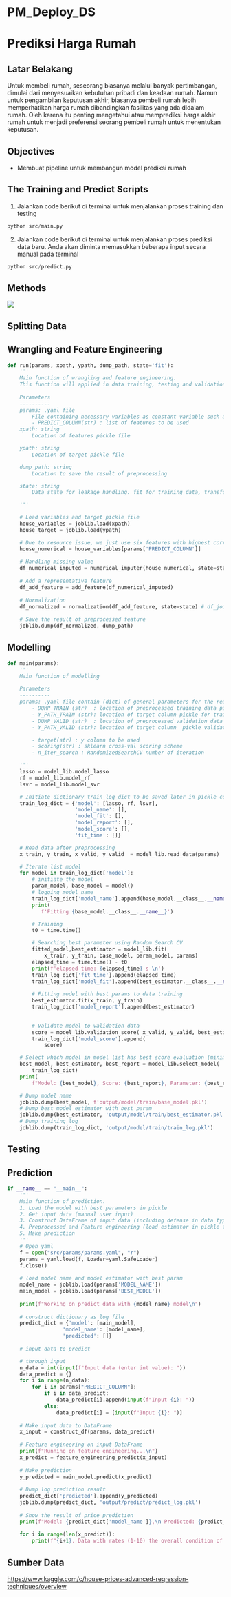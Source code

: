 # PM_Deploy_DS
# **Prediksi Harga Rumah**

## **Latar Belakang**
Untuk membeli rumah, seseorang biasanya melalui banyak pertimbangan, dimulai dari menyesuaikan kebutuhan pribadi dan keadaan rumah. Namun untuk pengambilan keputusan akhir, biasanya pembeli rumah lebih memperhatikan harga rumah dibandingkan fasilitas yang ada didalam rumah. Oleh karena itu penting mengetahui atau memprediksi harga akhir rumah untuk menjadi preferensi seorang pembeli rumah untuk menentukan keputusan.


## **Objectives**
- Membuat pipeline untuk membangun model prediksi rumah 



## **The Training and Predict Scripts**

1. Jalankan code berikut di terminal untuk menjalankan proses training dan testing
```python
python src/main.py
```
2. Jalankan code berikut di terminal untuk menjalankan proses prediksi data baru. Anda akan diminta memasukkan beberapa input secara manual pada terminal
```python
python src/predict.py
```

## **Methods**
![](https://github.com/TeachingPacmann/PM_Deploy_DS/blob/52d1c869609d261498eb25530b58077521aa7719/diagram.png)

## **Splitting Data**

## **Wrangling and Feature Engineering**

```python
def run(params, xpath, ypath, dump_path, state='fit'):
    '''
    Main function of wrangling and feature engineering.
    This function will applied in data training, testing and validation.
    
    Parameters
    ----------
    params: .yaml file
        File containing necessary variables as constant variable such as location file and features name 
        - PREDICT_COLUMN(str) : list of features to be used   
    xpath: string
        Location of features pickle file

    ypath: string
        Location of target pickle file

    dump_path: string
        Location to save the result of preprocessing

    state: string
        Data state for leakage handling. fit for training data, transform for validation and testing data

    '''

    # Load variables and target pickle file
    house_variables = joblib.load(xpath)
    house_target = joblib.load(ypath)

    # Due to resource issue, we just use six features with highest correlation to target class
    house_numerical = house_variables[params['PREDICT_COLUMN']] 
    
    # Handling missing value
    df_numerical_imputed = numerical_imputer(house_numerical, state=state)
    
    # Add a representative feature
    df_add_feature = add_feature(df_numerical_imputed)
    
    # Normalization
    df_normalized = normalization(df_add_feature, state=state) # df_joined
    
    # Save the result of preprocessed feature
    joblib.dump(df_normalized, dump_path)

```


## **Modelling**

```python
def main(params):
    '''
    Main function of modelling
    
    Parameters
    ----------
    params: .yaml file contain (dict) of general parameters for the read_data and model_lib function
        - DUMP_TRAIN (str)  : location of preprocessed training data pickle
        - Y_PATH_TRAIN (str): location of target column pickle for training data
        - DUMP_VALID (str)  : location of preprocessed validation data pickle
        - Y_PATH_VALID (str): location of target column  pickle validation data

        - target(str) : y column to be used   
        - scoring(str) : sklearn cross-val scoring scheme
        - n_iter_search : RandomizedSearchCV number of iteration

    '''
    lasso = model_lib.model_lasso
    rf = model_lib.model_rf
    lsvr = model_lib.model_svr

    # Initiate dictionary train_log_dict to be saved later in pickle containing model information in training phase
    train_log_dict = {'model': [lasso, rf, lsvr],
                      'model_name': [],
                      'model_fit': [],
                      'model_report': [],
                      'model_score': [],
                      'fit_time': []}

    # Read data after preprocessing
    x_train, y_train, x_valid, y_valid  = model_lib.read_data(params)

    # Iterate list model 
    for model in train_log_dict['model']:
        # initiate the model
        param_model, base_model = model()
        # logging model name
        train_log_dict['model_name'].append(base_model.__class__.__name__)
        print(
           f'Fitting {base_model.__class__.__name__}')

        # Training
        t0 = time.time()

        # Searching best parameter using Random Search CV
        fitted_model,best_estimator = model_lib.fit(
            x_train, y_train, base_model, param_model, params)
        elapsed_time = time.time() - t0
        print(f'elapsed time: {elapsed_time} s \n')
        train_log_dict['fit_time'].append(elapsed_time)
        train_log_dict['model_fit'].append(best_estimator.__class__.__name__)
        
        # Fitting model with best params to data training
        best_estimator.fit(x_train, y_train)
        train_log_dict['model_report'].append(best_estimator)

        
        # Validate model to validation data
        score = model_lib.validation_score( x_valid, y_valid, best_estimator)
        train_log_dict['model_score'].append(
            score)

    # Select which model in model list has best score evaluation (minimum rmse) in validation data
    best_model, best_estimator, best_report = model_lib.select_model(
        train_log_dict)
    print(
        f"Model: {best_model}, Score: {best_report}, Parameter: {best_estimator}")

    # Dump model name
    joblib.dump(best_model, f'output/model/train/base_model.pkl')
    # Dump best model estimator with best param
    joblib.dump(best_estimator, 'output/model/train/best_estimator.pkl')
    # Dump training log
    joblib.dump(train_log_dict, 'output/model/train/train_log.pkl')
```


## **Testing**


## **Prediction**

```python
if __name__ == "__main__":
    '''
    Main function of prediction.
    1. Load the model with best parameters in pickle
    2. Get input data (manual user input)
    3. Construct DataFrame of input data (including defense in data type)
    4. Preprocessed and Feature engineering (load estimator in pickle file)
    5. Make prediction
    '''
    # Open yaml
    f = open("src/params/params.yaml", "r")
    params = yaml.load(f, Loader=yaml.SafeLoader)
    f.close()
    
    # load model name and model estimator with best param
    model_name = joblib.load(params['MODEL_NAME'])
    main_model = joblib.load(params['BEST_MODEL'])
    
    print(f"Working on predict data with {model_name} model\n")
    
    # construct dictionary as log file
    predict_dict = {'model': [main_model],
                  'model_name': [model_name],
                  'predicted': []}
    
    # input data to predict

    # through input
    n_data = int(input(f"Input data (enter int value): "))
    data_predict = {}
    for i in range(n_data):
        for i in params["PREDICT_COLUMN"]:
            if i in data_predict:
                data_predict[i].append(input(f"Input {i}: "))
            else:
                data_predict[i] = [input(f"Input {i}: ")]
    
    # Make input data to DataFrame
    x_input = construct_df(params, data_predict)
    
    # Feature engineering on input DataFrame
    print(f"Running on feature engineering...\n")
    x_predict = feature_engineering_predict(x_input)
    
    # Make prediction
    y_predicted = main_model.predict(x_predict)
    
    # Dump log prediction result
    predict_dict['predicted'].append(y_predicted)
    joblib.dump(predict_dict, 'output/predict/predict_log.pkl')
    
    # Show the result of price prediction
    print(f"Model: {predict_dict['model_name']},\n Predicted: {predict_dict['predicted']}\n")
    
    for i in range(len(x_predict)):
        print(f"{i+1}. Data with rates (1-10) the overall condition of the house {x_input['OverallCond'][i]}, First Floor {x_input['1stFlrSF'][i]} square feet, were predict to have sale price {y_predicted[i]}\n")

```

## **Sumber Data**
https://www.kaggle.com/c/house-prices-advanced-regression-techniques/overview
